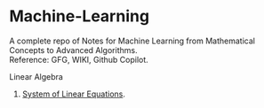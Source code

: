 # Machine-Learning
A complete repo of Notes for Machine Learning from Mathematical Concepts to Advanced Algorithms.\
Reference: GFG, WIKI, Github Copilot.

Linear Algebra
1. [System of Linear Equations](SOLE.md). 
